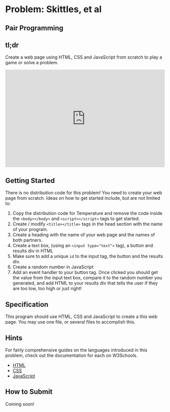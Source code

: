 # Problem: Skittles, et al
## Pair Programming

## tl;dr
Create a web page using HTML, CSS and JavaScript from scratch to play a game or solve a problem.


<style type="text/css">
.iframe_container {
	position: relative;
	padding-bottom: 56.25%; 
	padding-top: 25px;
	height: 0;
	margin-bottom: 30px;
}

.iframe_container iframe {
	position: absolute;
	top: 0;
	left: 0;
	width: 100%;
	height: 100%;
}
</style>

<div class="iframe_container">
  <iframe src="https://www.youtube.com/embed/oxRwAUQMZgM?modestbranding=1&amp;rel=0&amp;showinfo=0" frameborder="0" allow="accelerometer; autoplay; encrypted-media; gyroscope; picture-in-picture" allowfullscreen=""> </iframe>
</div>

## Getting Started
There is no distribution code for this problem! You need to create your web page from scratch. Ideas on how to get started include, but are not limited to:

1. Copy the distribution code for Temperature and remove the code inside the `<body></body>` and `<script></script>` tags to get started.
2. Create / modify `<title></title>` tags in the head section with the name of your program.
3. Create a heading with the name of your web page and the names of both partners.
4. Create a text box, (using an `<input type="text">` tag), a button and results div in HTML
5. Make sure to add a unique `id` to the input tag, the button and the results div.
6. Create a random number in JavaScript
7. Add an event handler to your button tag. Once clicked you should get the value from the input text box, compare it to the random number you generated, and add HTML to your results div that tells the user if they are too low, too high or just right!

## Specification

This program should use HTML, CSS and JavaScript to create a this web page. You may use one file, or several files to accomplish this.

## Hints

For fairly comprehensive guides on the languages introduced in this problem, check out the documentation for each on W3Schools.

* [HTML](https://www.w3schools.com/html/)
* [CSS](https://www.w3schools.com/css)
* [JavaScript](https://www.w3schools.com/js)

## How to Submit

Coming soon!
